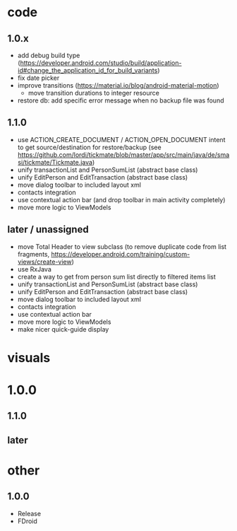 # code
## 1.0.x
- add debug build type (https://developer.android.com/studio/build/application-id#change_the_application_id_for_build_variants)
- fix date picker
- improve transitions (https://material.io/blog/android-material-motion)
    - move transition durations to integer resource
- restore db: add specific error message when no backup file was found
## 1.1.0
- use ACTION_CREATE_DOCUMENT / ACTION_OPEN_DOCUMENT intent to get source/destination for restore/backup (see https://github.com/lordi/tickmate/blob/master/app/src/main/java/de/smasi/tickmate/Tickmate.java)
- unify transactionList and PersonSumList (abstract base class)
- unify EditPerson and EditTransaction (abstract base class)
- move dialog toolbar to included layout xml
- contacts integration
- use contextual action bar (and drop toolbar in main activity completely)
- move more logic to ViewModels

## later / unassigned
- move Total Header to view subclass (to remove duplicate code from list fragments, https://developer.android.com/training/custom-views/create-view)
- use RxJava
- create a way to get from person sum list directly to filtered items list
- unify transactionList and PersonSumList (abstract base class)
- unify EditPerson and EditTransaction (abstract base class)
- move dialog toolbar to included layout xml
- contacts integration
- use contextual action bar
- move more logic to ViewModels
- make nicer quick-guide display

# visuals
# 1.0.0
## 1.1.0
## later

# other
## 1.0.0
- Release 
- FDroid
